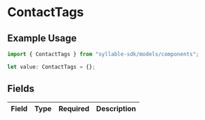 # ContactTags

## Example Usage

```typescript
import { ContactTags } from "syllable-sdk/models/components";

let value: ContactTags = {};
```

## Fields

| Field       | Type        | Required    | Description |
| ----------- | ----------- | ----------- | ----------- |